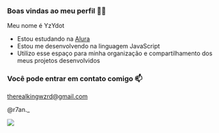 ### Boas vindas ao meu perfil 🦧🐵

Meu nome é YzYdot

- Estou estudando na [Alura](https://www.alura.com.br)
- Estou me desenvolvendo na linguagem JavaScript
- Utilizo esse espaço para minha organização e compartilhamento dos meus projetos desenvolvidos

### Você pode entrar em contato comigo 📫

therealkingwzrd@gmail.com

@r7an._

![](https://media1.tenor.com/m/KznoJDBlHhkAAAAC/macaco-camaco.gif)
